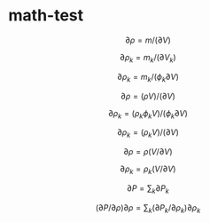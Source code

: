 # math-test

$$ \partial \rho = m / (\partial V) $$

$$ \partial \rho_k = m_k / (\partial V_k) $$

$$ \partial \rho_k = m_k / (\phi_k \partial V) $$

$$ \partial \rho = (\rho V) / (\partial V) $$

$$ \partial \rho_k = (\rho_k \phi_k V) / (\phi_k \partial V) $$

$$ \partial \rho_k = (\rho_k V) / (\partial V) $$

$$ \partial \rho = \rho (V / \partial V) $$

$$ \partial \rho_k = \rho_k (V / \partial V) $$

$$ \partial P = \sum_k \partial P_k $$

$$ (\partial P/\partial \rho)\partial \rho = \sum_k (\partial P_k/\partial \rho_k)\partial \rho_k $$
